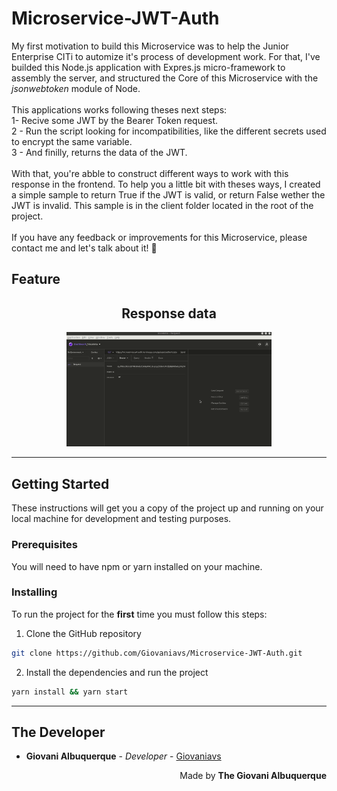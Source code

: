 # Microservice-JWT-Auth
My first motivation to build this Microservice was to help the Junior Enterprise CITi to automize it's process of development work. For that, I've builded this Node.js application with Expres.js micro-framework to assembly the server, and structured the Core of this Microservice with the *jsonwebtoken* module of Node.
<br>
<br>
This applications works following theses next steps:
<br>
1- Recive some JWT by the Bearer Token request.
<br>
2 - Run the script looking for incompatibilities, like the different secrets used to encrypt the same variable.
<br>
3 - And finilly, returns the data of the JWT.
<br>
<br>
With that, you're abble to construct different ways to work with this response in the frontend. To help you a little bit with theses ways, I created a simple sample to return True if the JWT is valid, or return False wether the JWT is invalid. This sample is in the client folder located in the root of the project.
<br>
<br>
If you have any feedback or improvements for this Microservice, please contact me and let's talk about it! 🙂

## Feature

<h2 align="center"> Response data </h2>
<p align="center">
  <img src="./gifs/sample1.gif" width="65%" />
</p>

---

## Getting Started
These instructions will get you a copy of the project up and running on your local machine for development and testing purposes.

### Prerequisites
You will need to have npm or yarn installed on your machine.

### Installing
To run the project for the **first** time you must follow this steps:

1. Clone the GitHub repository
```bash
git clone https://github.com/Giovaniavs/Microservice-JWT-Auth.git
```

2. Install the dependencies and run the project
```bash
yarn install && yarn start
```

---

## The Developer
* **Giovani Albuquerque** - *Developer* - [Giovaniavs](https://github.com/Giovaniavs)

<p align="right">
  Made by <b> The Giovani Albuquerque </b>
</p>
